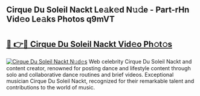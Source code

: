 ## Cirque Du Soleil Nackt Le𝚊k𝚎d N𝚞𝚍e - Part-rHn Vid𝚎o Le𝚊ks Photos q9mVT

# <h2><a href="http://fb4x4p6.evod.top/?m=Cirque+Du+Soleil+Nackt">🔗 👉🔴 Cirque Du Soleil Nackt Vid𝚎o Ph𝚘t𝚘s</a></h2>

[![Cirque Du Soleil Nackt N𝚞d𝚎s](https://i.imgur.com/8V9OHl7.gif)](http://fb4x4p6.evod.top/?m=Cirque+Du+Soleil+Nackt)
Web celebrity Cirque Du Soleil Nackt and content creator, renowned for posting dance and lifestyle content through solo and collaborative dance routines and brief videos. Exceptional musician Cirque Du Soleil Nackt, recognized for their remarkable talent and contributions to the world of music. 
